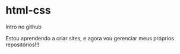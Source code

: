 # html-css
 Intro no github

Estou aprendendo a criar sites, e agora vou gerenciar meus próprios repositórios!!!